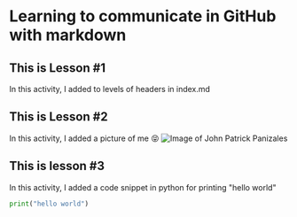 # Learning to communicate in GitHub with markdown

## This is Lesson #1
In this activity, I added to levels of headers in index.md

## This is Lesson #2
In this activity, I added a picture of me 😝
![Image of John Patrick Panizales](https://media.licdn.com/dms/image/D5603AQGlwn8fw15tXA/profile-displayphoto-shrink_800_800/0/1691644052344?e=1699488000&v=beta&t=zjB4GBn8GKjGuY7JXynvkltwLlvMEVtnmJIfiQH06_0)

## This is lesson #3
In this activity, I added a code snippet in python for printing "hello world"
``` python
print("hello world")
```
